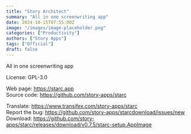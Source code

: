 ```yaml
---
title: "Story Architect"
summary: "All in one screenwriting app"
date: 2024-10-15T07:55:00Z
image: "/images/image-placeholder.png"
categories: ["Productivity"]
authors: ["Story Apps"]
tags: ["Official"]
draft: false
---
```


All in one screenwriting app

License: GPL-3.0

Web page: <https://starc.app>  
Source code: <https://github.com/story-apps/starc>

Translate: <https://www.transifex.com/story-apps/starc>  
Report the bug: <https://github.com/story-apps/starcdownload/issues/new>  
Download: <https://github.com/story-apps/starc/releases/download/v0.7.5/starc-setup.AppImage>
